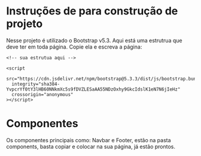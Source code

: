 # Instruções de para construção de projeto

Nesse projeto é utilizado o Bootstrap v5.3. Aqui está uma estrutrua que deve ter em toda página. Copie ela e escreva a página:

<!DOCTYPE html>
<html lang="pt-BR">
  <head>
    <meta charset="UTF-8" />
    <meta name="viewport" content="width=device-width, initial-scale=1.0" />
    <link
      href="https://cdn.jsdelivr.net/npm/bootstrap@5.3.3/dist/css/bootstrap.min.css"
      rel="stylesheet"
      integrity="sha384-QWTKZyjpPEjISv5WaRU9OFeRpok6YctnYmDr5pNlyT2bRjXh0JMhjY6hW+ALEwIH"
      crossorigin="anonymous"
    />
    <link
      rel="stylesheet"
      href="https://cdn.jsdelivr.net/npm/bootstrap-icons@1.11.3/font/bootstrap-icons.css"
      integrity="sha384-tViUnnbYAV00FLIhhi3v/dWt3Jxw4gZQcNoSCxCIFNJVCx7/D55/wXsrNIRANwdD"
      crossorigin="anonymous"
    />
    <link rel="preconnect" href="https://fonts.googleapis.com">
    <link rel="preconnect" href="https://fonts.gstatic.com" crossorigin>
    <link href="https://fonts.googleapis.com/css2?family=Roboto:ital,wght@0,100;0,300;0,400;0,500;0,700;0,900;1,100;1,300;1,400;1,500;1,700;1,900&display=swap" rel="stylesheet">
    <link rel="stylesheet" href="../styles.css" />
    <title>Index</title>
  </head>

  <body>

    <!-- sua estrutua aqui -->

    <script
      src="https://cdn.jsdelivr.net/npm/bootstrap@5.3.3/dist/js/bootstrap.bundle.min.js"
      integrity="sha384-YvpcrYf0tY3lHB60NNkmXc5s9fDVZLESaAA55NDzOxhy9GkcIdslK1eN7N6jIeHz"
      crossorigin="anonymous"
    ></script>
  </body>
</html>


# Componentes

Os componentes principais como: Navbar e Footer, estão na pasta components, basta copiar e colocar na sua página, já estão prontos.